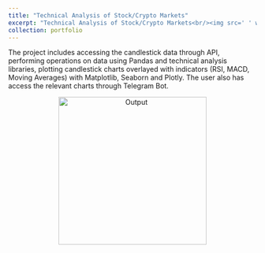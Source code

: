 ```yaml
---
title: "Technical Analysis of Stock/Crypto Markets"
excerpt: "Technical Analysis of Stock/Crypto Markets<br/><img src=' ' width='300'>"
collection: portfolio
---
```


The project includes accessing the candlestick data through API, performing operations on data using Pandas and technical analysis libraries, plotting candlestick charts overlayed with indicators (RSI, MACD, Moving Averages) with Matplotlib, Seaborn and Plotly. The user also has access the relevant charts through Telegram Bot.

<p align="center">
  <img src="link to output" alt="Output" width = 300>    
</p>